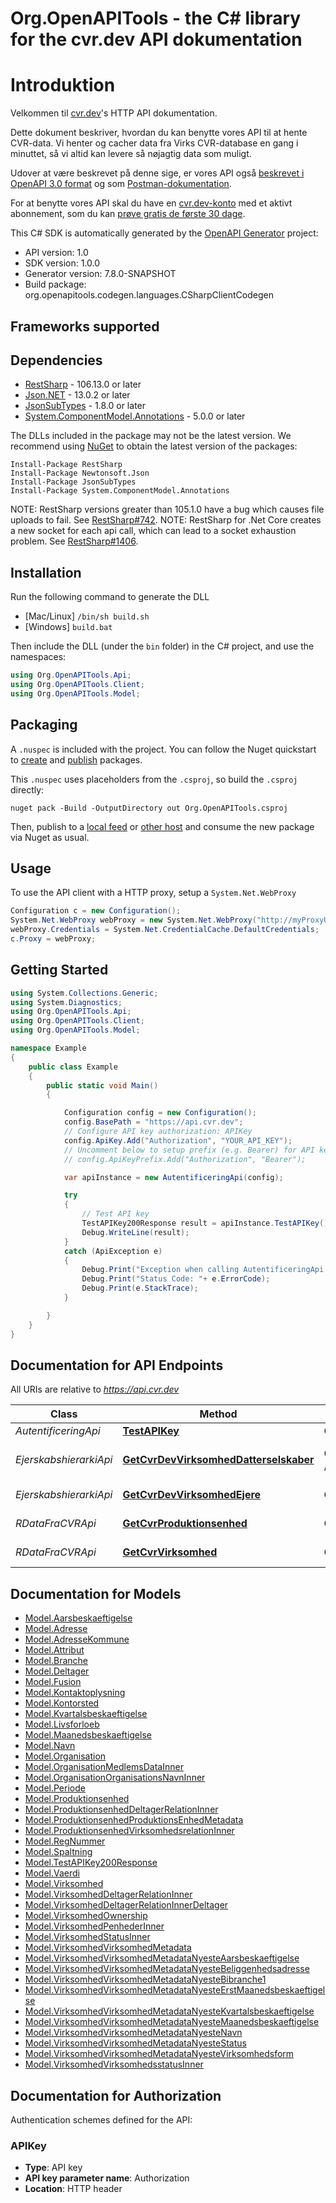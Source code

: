 # Org.OpenAPITools - the C# library for the cvr.dev API dokumentation

# Introduktion
Velkommen til [cvr.dev](https://cvr.dev)'s HTTP API dokumentation.

Dette dokument beskriver, hvordan du kan benytte vores API til at hente CVR-data.
Vi henter og cacher data fra Virks CVR-database en gang i minuttet, så vi altid kan levere så nøjagtig data som muligt.

Udover at være beskrevet på denne sige, er vores API også [beskrevet i OpenAPI 3.0 format](https://docs.cvr.dev/cvrdev_openapi.yml) og som [Postman-dokumentation](https://documenter.getpostman.com/view/13435475/TVejiqUr).

For at benytte vores API skal du have en [cvr.dev-konto](https://cvr.dev/#/auth/signup) med et aktivt abonnement, som du kan [prøve gratis de første 30 dage](https://cvr.dev/#/prices).


This C# SDK is automatically generated by the [OpenAPI Generator](https://openapi-generator.tech) project:

- API version: 1.0
- SDK version: 1.0.0
- Generator version: 7.8.0-SNAPSHOT
- Build package: org.openapitools.codegen.languages.CSharpClientCodegen

<a id="frameworks-supported"></a>
## Frameworks supported

<a id="dependencies"></a>
## Dependencies

- [RestSharp](https://www.nuget.org/packages/RestSharp) - 106.13.0 or later
- [Json.NET](https://www.nuget.org/packages/Newtonsoft.Json/) - 13.0.2 or later
- [JsonSubTypes](https://www.nuget.org/packages/JsonSubTypes/) - 1.8.0 or later
- [System.ComponentModel.Annotations](https://www.nuget.org/packages/System.ComponentModel.Annotations) - 5.0.0 or later

The DLLs included in the package may not be the latest version. We recommend using [NuGet](https://docs.nuget.org/consume/installing-nuget) to obtain the latest version of the packages:
```
Install-Package RestSharp
Install-Package Newtonsoft.Json
Install-Package JsonSubTypes
Install-Package System.ComponentModel.Annotations
```

NOTE: RestSharp versions greater than 105.1.0 have a bug which causes file uploads to fail. See [RestSharp#742](https://github.com/restsharp/RestSharp/issues/742).
NOTE: RestSharp for .Net Core creates a new socket for each api call, which can lead to a socket exhaustion problem. See [RestSharp#1406](https://github.com/restsharp/RestSharp/issues/1406).

<a id="installation"></a>
## Installation
Run the following command to generate the DLL
- [Mac/Linux] `/bin/sh build.sh`
- [Windows] `build.bat`

Then include the DLL (under the `bin` folder) in the C# project, and use the namespaces:
```csharp
using Org.OpenAPITools.Api;
using Org.OpenAPITools.Client;
using Org.OpenAPITools.Model;
```
<a id="packaging"></a>
## Packaging

A `.nuspec` is included with the project. You can follow the Nuget quickstart to [create](https://docs.microsoft.com/en-us/nuget/quickstart/create-and-publish-a-package#create-the-package) and [publish](https://docs.microsoft.com/en-us/nuget/quickstart/create-and-publish-a-package#publish-the-package) packages.

This `.nuspec` uses placeholders from the `.csproj`, so build the `.csproj` directly:

```
nuget pack -Build -OutputDirectory out Org.OpenAPITools.csproj
```

Then, publish to a [local feed](https://docs.microsoft.com/en-us/nuget/hosting-packages/local-feeds) or [other host](https://docs.microsoft.com/en-us/nuget/hosting-packages/overview) and consume the new package via Nuget as usual.

<a id="usage"></a>
## Usage

To use the API client with a HTTP proxy, setup a `System.Net.WebProxy`
```csharp
Configuration c = new Configuration();
System.Net.WebProxy webProxy = new System.Net.WebProxy("http://myProxyUrl:80/");
webProxy.Credentials = System.Net.CredentialCache.DefaultCredentials;
c.Proxy = webProxy;
```

<a id="getting-started"></a>
## Getting Started

```csharp
using System.Collections.Generic;
using System.Diagnostics;
using Org.OpenAPITools.Api;
using Org.OpenAPITools.Client;
using Org.OpenAPITools.Model;

namespace Example
{
    public class Example
    {
        public static void Main()
        {

            Configuration config = new Configuration();
            config.BasePath = "https://api.cvr.dev";
            // Configure API key authorization: APIKey
            config.ApiKey.Add("Authorization", "YOUR_API_KEY");
            // Uncomment below to setup prefix (e.g. Bearer) for API key, if needed
            // config.ApiKeyPrefix.Add("Authorization", "Bearer");

            var apiInstance = new AutentificeringApi(config);

            try
            {
                // Test API key
                TestAPIKey200Response result = apiInstance.TestAPIKey();
                Debug.WriteLine(result);
            }
            catch (ApiException e)
            {
                Debug.Print("Exception when calling AutentificeringApi.TestAPIKey: " + e.Message );
                Debug.Print("Status Code: "+ e.ErrorCode);
                Debug.Print(e.StackTrace);
            }

        }
    }
}
```

<a id="documentation-for-api-endpoints"></a>
## Documentation for API Endpoints

All URIs are relative to *https://api.cvr.dev*

Class | Method | HTTP request | Description
------------ | ------------- | ------------- | -------------
*AutentificeringApi* | [**TestAPIKey**](docs/AutentificeringApi.md#testapikey) | **GET** /api/test/apikey | Test API key
*EjerskabshierarkiApi* | [**GetCvrDevVirksomhedDatterselskaber**](docs/EjerskabshierarkiApi.md#getcvrdevvirksomheddatterselskaber) | **GET** /api/cvrdev/virksomhed/datterselskaber | Data om virksomheds datterselskaber
*EjerskabshierarkiApi* | [**GetCvrDevVirksomhedEjere**](docs/EjerskabshierarkiApi.md#getcvrdevvirksomhedejere) | **GET** /api/cvrdev/virksomhed/ejere | Data om virksomheds ejere
*RDataFraCVRApi* | [**GetCvrProduktionsenhed**](docs/RDataFraCVRApi.md#getcvrproduktionsenhed) | **GET** /api/cvr/produktionsenhed | Data om Produktionsenheder
*RDataFraCVRApi* | [**GetCvrVirksomhed**](docs/RDataFraCVRApi.md#getcvrvirksomhed) | **GET** /api/cvr/virksomhed | Data om Virksomheder


<a id="documentation-for-models"></a>
## Documentation for Models

 - [Model.Aarsbeskaeftigelse](docs/Aarsbeskaeftigelse.md)
 - [Model.Adresse](docs/Adresse.md)
 - [Model.AdresseKommune](docs/AdresseKommune.md)
 - [Model.Attribut](docs/Attribut.md)
 - [Model.Branche](docs/Branche.md)
 - [Model.Deltager](docs/Deltager.md)
 - [Model.Fusion](docs/Fusion.md)
 - [Model.Kontaktoplysning](docs/Kontaktoplysning.md)
 - [Model.Kontorsted](docs/Kontorsted.md)
 - [Model.Kvartalsbeskaeftigelse](docs/Kvartalsbeskaeftigelse.md)
 - [Model.Livsforloeb](docs/Livsforloeb.md)
 - [Model.Maanedsbeskaeftigelse](docs/Maanedsbeskaeftigelse.md)
 - [Model.Navn](docs/Navn.md)
 - [Model.Organisation](docs/Organisation.md)
 - [Model.OrganisationMedlemsDataInner](docs/OrganisationMedlemsDataInner.md)
 - [Model.OrganisationOrganisationsNavnInner](docs/OrganisationOrganisationsNavnInner.md)
 - [Model.Periode](docs/Periode.md)
 - [Model.Produktionsenhed](docs/Produktionsenhed.md)
 - [Model.ProduktionsenhedDeltagerRelationInner](docs/ProduktionsenhedDeltagerRelationInner.md)
 - [Model.ProduktionsenhedProduktionsEnhedMetadata](docs/ProduktionsenhedProduktionsEnhedMetadata.md)
 - [Model.ProduktionsenhedVirksomhedsrelationInner](docs/ProduktionsenhedVirksomhedsrelationInner.md)
 - [Model.RegNummer](docs/RegNummer.md)
 - [Model.Spaltning](docs/Spaltning.md)
 - [Model.TestAPIKey200Response](docs/TestAPIKey200Response.md)
 - [Model.Vaerdi](docs/Vaerdi.md)
 - [Model.Virksomhed](docs/Virksomhed.md)
 - [Model.VirksomhedDeltagerRelationInner](docs/VirksomhedDeltagerRelationInner.md)
 - [Model.VirksomhedDeltagerRelationInnerDeltager](docs/VirksomhedDeltagerRelationInnerDeltager.md)
 - [Model.VirksomhedOwnership](docs/VirksomhedOwnership.md)
 - [Model.VirksomhedPenhederInner](docs/VirksomhedPenhederInner.md)
 - [Model.VirksomhedStatusInner](docs/VirksomhedStatusInner.md)
 - [Model.VirksomhedVirksomhedMetadata](docs/VirksomhedVirksomhedMetadata.md)
 - [Model.VirksomhedVirksomhedMetadataNyesteAarsbeskaeftigelse](docs/VirksomhedVirksomhedMetadataNyesteAarsbeskaeftigelse.md)
 - [Model.VirksomhedVirksomhedMetadataNyesteBeliggenhedsadresse](docs/VirksomhedVirksomhedMetadataNyesteBeliggenhedsadresse.md)
 - [Model.VirksomhedVirksomhedMetadataNyesteBibranche1](docs/VirksomhedVirksomhedMetadataNyesteBibranche1.md)
 - [Model.VirksomhedVirksomhedMetadataNyesteErstMaanedsbeskaeftigelse](docs/VirksomhedVirksomhedMetadataNyesteErstMaanedsbeskaeftigelse.md)
 - [Model.VirksomhedVirksomhedMetadataNyesteKvartalsbeskaeftigelse](docs/VirksomhedVirksomhedMetadataNyesteKvartalsbeskaeftigelse.md)
 - [Model.VirksomhedVirksomhedMetadataNyesteMaanedsbeskaeftigelse](docs/VirksomhedVirksomhedMetadataNyesteMaanedsbeskaeftigelse.md)
 - [Model.VirksomhedVirksomhedMetadataNyesteNavn](docs/VirksomhedVirksomhedMetadataNyesteNavn.md)
 - [Model.VirksomhedVirksomhedMetadataNyesteStatus](docs/VirksomhedVirksomhedMetadataNyesteStatus.md)
 - [Model.VirksomhedVirksomhedMetadataNyesteVirksomhedsform](docs/VirksomhedVirksomhedMetadataNyesteVirksomhedsform.md)
 - [Model.VirksomhedVirksomhedsstatusInner](docs/VirksomhedVirksomhedsstatusInner.md)


<a id="documentation-for-authorization"></a>
## Documentation for Authorization


Authentication schemes defined for the API:
<a id="APIKey"></a>
### APIKey

- **Type**: API key
- **API key parameter name**: Authorization
- **Location**: HTTP header

